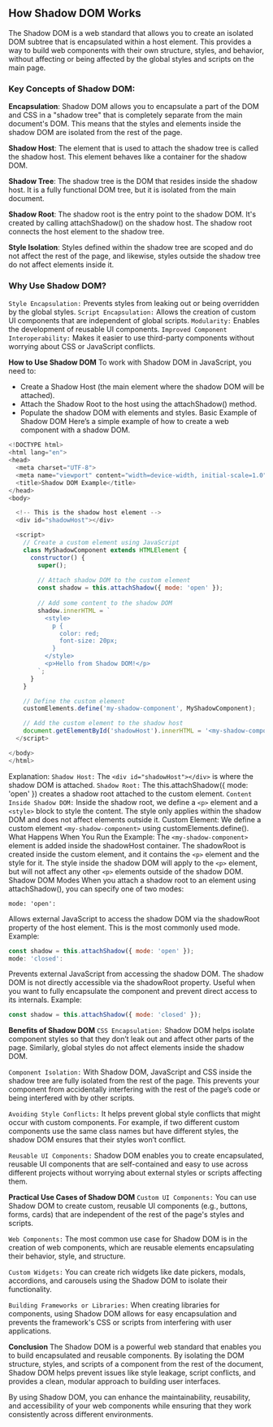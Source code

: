 ## **How Shadow DOM Works**
The Shadow DOM is a web standard that allows you to create an isolated DOM subtree that is encapsulated within a host element. This provides a way to build web components with their own structure, styles, and behavior, without affecting or being affected by the global styles and scripts on the main page.

### **Key Concepts of Shadow DOM:**
**Encapsulation**: Shadow DOM allows you to encapsulate a part of the DOM and CSS in a "shadow tree" that is completely separate from the main document's DOM. This means that the styles and elements inside the shadow DOM are isolated from the rest of the page.

**Shadow Host**: The element that is used to attach the shadow tree is called the shadow host. This element behaves like a container for the shadow DOM.

**Shadow Tree**: The shadow tree is the DOM that resides inside the shadow host. It is a fully functional DOM tree, but it is isolated from the main document.

**Shadow Root**: The shadow root is the entry point to the shadow DOM. It's created by calling attachShadow() on the shadow host. The shadow root connects the host element to the shadow tree.

**Style Isolation**: Styles defined within the shadow tree are scoped and do not affect the rest of the page, and likewise, styles outside the shadow tree do not affect elements inside it.

### **Why Use Shadow DOM?**
`Style Encapsulation:` Prevents styles from leaking out or being overridden by the global styles.
`Script Encapsulation:` Allows the creation of custom UI components that are independent of global scripts.
`Modularity:` Enables the development of reusable UI components.
`Improved Component Interoperability:` Makes it easier to use third-party components without worrying about CSS or JavaScript conflicts.

**How to Use Shadow DOM**
To work with Shadow DOM in JavaScript, you need to:

- Create a Shadow Host (the main element where the shadow DOM will be attached).
- Attach the Shadow Root to the host using the attachShadow() method.
- Populate the shadow DOM with elements and styles.
Basic Example of Shadow DOM
Here’s a simple example of how to create a web component with a shadow DOM.

```js
<!DOCTYPE html>
<html lang="en">
<head>
  <meta charset="UTF-8">
  <meta name="viewport" content="width=device-width, initial-scale=1.0">
  <title>Shadow DOM Example</title>
</head>
<body>

  <!-- This is the shadow host element -->
  <div id="shadowHost"></div>

  <script>
    // Create a custom element using JavaScript
    class MyShadowComponent extends HTMLElement {
      constructor() {
        super();
        
        // Attach shadow DOM to the custom element
        const shadow = this.attachShadow({ mode: 'open' });
        
        // Add some content to the shadow DOM
        shadow.innerHTML = `
          <style>
            p {
              color: red;
              font-size: 20px;
            }
          </style>
          <p>Hello from Shadow DOM!</p>
        `;
      }
    }

    // Define the custom element
    customElements.define('my-shadow-component', MyShadowComponent);

    // Add the custom element to the shadow host
    document.getElementById('shadowHost').innerHTML = '<my-shadow-component></my-shadow-component>';
  </script>

</body>
</html>

```
Explanation:
`Shadow Host:` The `<div id="shadowHost"></div>` is where the shadow DOM is attached.
`Shadow Root:` The this.attachShadow({ mode: 'open' }) creates a shadow root attached to the custom element.
`Content Inside Shadow DOM:` Inside the shadow root, we define a `<p>` element and a `<style>` block to style the content.
The style only applies within the shadow DOM and does not affect elements outside it.
Custom Element: We define a custom element `<my-shadow-component>` using customElements.define().
What Happens When You Run the Example:
The `<my-shadow-component>` element is added inside the shadowHost container.
The shadowRoot is created inside the custom element, and it contains the `<p>` element and the style for it.
The style inside the shadow DOM will apply to the `<p>` element, but will not affect any other `<p>` elements outside of the shadow DOM.
Shadow DOM Modes
When you attach a shadow root to an element using attachShadow(), you can specify one of two modes:

`mode: 'open':`

Allows external JavaScript to access the shadow DOM via the shadowRoot property of the host element.
This is the most commonly used mode.
Example:

```js
const shadow = this.attachShadow({ mode: 'open' });
mode: 'closed':
```
Prevents external JavaScript from accessing the shadow DOM. The shadow DOM is not directly accessible via the shadowRoot property.
Useful when you want to fully encapsulate the component and prevent direct access to its internals.
Example:

```js
const shadow = this.attachShadow({ mode: 'closed' });
```

**Benefits of Shadow DOM**
`CSS Encapsulation:` Shadow DOM helps isolate component styles so that they don’t leak out and affect other parts of the page. Similarly, global styles do not affect elements inside the shadow DOM.

`Component Isolation:` With Shadow DOM, JavaScript and CSS inside the shadow tree are fully isolated from the rest of the page. This prevents your component from accidentally interfering with the rest of the page’s code or being interfered with by other scripts.

`Avoiding Style Conflicts:` It helps prevent global style conflicts that might occur with custom components. For example, if two different custom components use the same class names but have different styles, the shadow DOM ensures that their styles won’t conflict.

`Reusable UI Components:` Shadow DOM enables you to create encapsulated, reusable UI components that are self-contained and easy to use across different projects without worrying about external styles or scripts affecting them.

**Practical Use Cases of Shadow DOM**
`Custom UI Components:` You can use Shadow DOM to create custom, reusable UI components (e.g., buttons, forms, cards) that are independent of the rest of the page's styles and scripts.

`Web Components:` The most common use case for Shadow DOM is in the creation of web components, which are reusable elements encapsulating their behavior, style, and structure.

`Custom Widgets:` You can create rich widgets like date pickers, modals, accordions, and carousels using the Shadow DOM to isolate their functionality.

`Building Frameworks or Libraries:` When creating libraries for components, using Shadow DOM allows for easy encapsulation and prevents the framework's CSS or scripts from interfering with user applications.

**Conclusion**
The Shadow DOM is a powerful web standard that enables you to build encapsulated and reusable components. By isolating the DOM structure, styles, and scripts of a component from the rest of the document, Shadow DOM helps prevent issues like style leakage, script conflicts, and provides a clean, modular approach to building user interfaces.

By using Shadow DOM, you can enhance the maintainability, reusability, and accessibility of your web components while ensuring that they work consistently across different environments.
